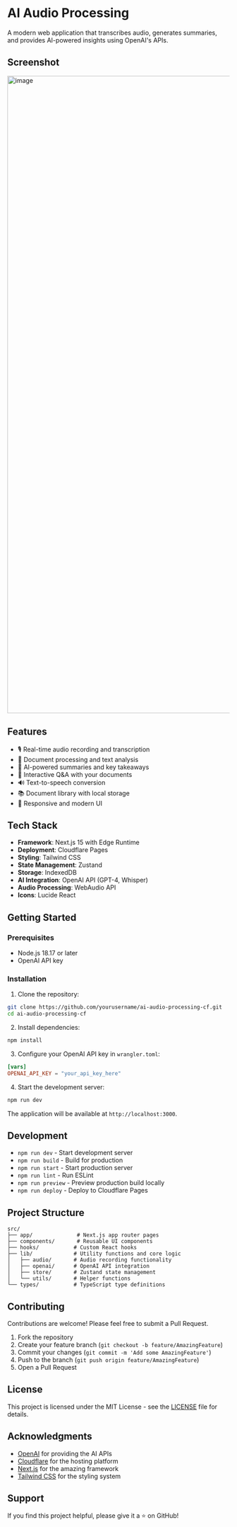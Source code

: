 # AI Audio Processing

A modern web application that transcribes audio, generates summaries, and provides AI-powered insights using OpenAI's APIs.

## Screenshot

<img width="1440" alt="image" src="https://github.com/user-attachments/assets/da469c53-7953-45b4-a50f-ee4364713b7d" />


## Features

- 🎙️ Real-time audio recording and transcription
- 📝 Document processing and text analysis
- 🤖 AI-powered summaries and key takeaways
- 💬 Interactive Q&A with your documents
- 🔊 Text-to-speech conversion
- 📚 Document library with local storage
- 🎯 Responsive and modern UI

## Tech Stack

- **Framework**: Next.js 15 with Edge Runtime
- **Deployment**: Cloudflare Pages
- **Styling**: Tailwind CSS
- **State Management**: Zustand
- **Storage**: IndexedDB
- **AI Integration**: OpenAI API (GPT-4, Whisper)
- **Audio Processing**: WebAudio API
- **Icons**: Lucide React

## Getting Started

### Prerequisites

- Node.js 18.17 or later
- OpenAI API key

### Installation

1. Clone the repository:
```bash
git clone https://github.com/yourusername/ai-audio-processing-cf.git
cd ai-audio-processing-cf
```

2. Install dependencies:
```bash
npm install
```

3. Configure your OpenAI API key in `wrangler.toml`:
```toml
[vars]
OPENAI_API_KEY = "your_api_key_here"
```

4. Start the development server:
```bash
npm run dev
```

The application will be available at `http://localhost:3000`.

## Development

- `npm run dev` - Start development server
- `npm run build` - Build for production
- `npm run start` - Start production server
- `npm run lint` - Run ESLint
- `npm run preview` - Preview production build locally
- `npm run deploy` - Deploy to Cloudflare Pages

## Project Structure

```
src/
├── app/              # Next.js app router pages
├── components/       # Reusable UI components
├── hooks/           # Custom React hooks
├── lib/             # Utility functions and core logic
│   ├── audio/       # Audio recording functionality
│   ├── openai/      # OpenAI API integration
│   ├── store/       # Zustand state management
│   └── utils/       # Helper functions
└── types/           # TypeScript type definitions
```

## Contributing

Contributions are welcome! Please feel free to submit a Pull Request.

1. Fork the repository
2. Create your feature branch (`git checkout -b feature/AmazingFeature`)
3. Commit your changes (`git commit -m 'Add some AmazingFeature'`)
4. Push to the branch (`git push origin feature/AmazingFeature`)
5. Open a Pull Request

## License

This project is licensed under the MIT License - see the [LICENSE](LICENSE) file for details.

## Acknowledgments

- [OpenAI](https://openai.com/) for providing the AI APIs
- [Cloudflare](https://www.cloudflare.com/) for the hosting platform
- [Next.js](https://nextjs.org/) for the amazing framework
- [Tailwind CSS](https://tailwindcss.com/) for the styling system

## Support

If you find this project helpful, please give it a ⭐️ on GitHub!
